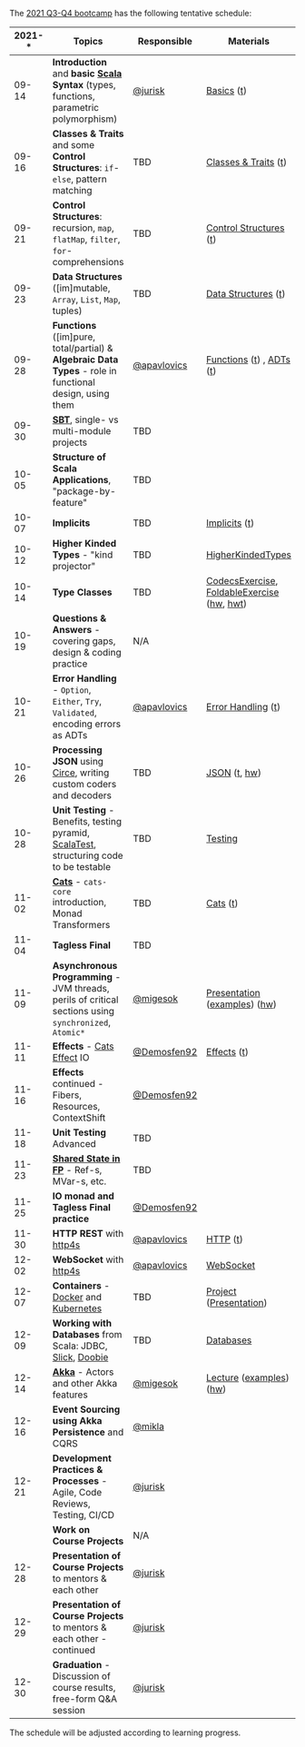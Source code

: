The [2021 Q3-Q4 bootcamp](https://scala-bootcamp.evolutiongaming.com/) has the following tentative schedule:

| 2021-* | Topics                                                                                                                      | Responsible                                  | Materials                                                                                                                                                                                                                                                                                                                                                                      |
|--------|-----------------------------------------------------------------------------------------------------------------------------|----------------------------------------------|--------------------------------------------------------------------------------------------------------------------------------------------------------------------------------------------------------------------------------------------------------------------------------------------------------------------------------------------------------------------------------|
| 09-14  | **Introduction** and **basic [Scala](https://www.scala-lang.org/) Syntax** (types, functions, parametric polymorphism)      | [@jurisk](https://github.com/jurisk)         | [Basics](src/main/scala/com/evolutiongaming/bootcamp/basics/Basics.scala) ([t](src/test/scala/com/evolutiongaming/bootcamp/basics/BasicsSpec.scala))                                                                                                                                                                                                                           |
| 09-16  | **Classes & Traits** and some **Control Structures**: `if`-`else`, pattern matching                                         | TBD                                          | [Classes & Traits](src/main/scala/com/evolutiongaming/bootcamp/basics/ClassesAndTraits.scala) ([t](src/test/scala/com/evolutiongaming/bootcamp/basics/ClassesAndTraitsSpec.scala))                                                                                                                                                                                             |
| 09-21  | **Control Structures**: recursion, `map`, `flatMap`, `filter`, `for`-comprehensions                                         | TBD                                          | [Control Structures](src/main/scala/com/evolutiongaming/bootcamp/basics/ControlStructures.scala) ([t](src/test/scala/com/evolutiongaming/bootcamp/basics/ControlStructuresSpec.scala))                                                                                                                                                                                         |
| 09-23  | **Data Structures** ([im]mutable, `Array`, `List`, `Map`, tuples)                                                           | TBD                                          | [Data Structures](src/main/scala/com/evolutiongaming/bootcamp/basics/DataStructures.scala) ([t](src/test/scala/com/evolutiongaming/bootcamp/basics/DataStructuresSpec.scala))                                                                                                                                                                                                  |
| 09-28  | **Functions** ([im]pure, total/partial) & **Algebraic Data Types** - role in functional design, using them                  | [@apavlovics](https://github.com/apavlovics) | [Functions](src/main/scala/com/evolutiongaming/bootcamp/functions/Functions.scala) ([t](src/test/scala/com/evolutiongaming/bootcamp/functions/FunctionsSpec.scala)) , [ADTs](src/main/scala/com/evolutiongaming/bootcamp/adt/AlgebraicDataTypes.scala) ([t](src/test/scala/com/evolutiongaming/bootcamp/adt/AlgebraicDataTypesSpec.scala))                                     |
| 09-30  | **[SBT](https://www.scala-sbt.org/)**, single- vs multi-module projects                                                     | TBD                                          |                                                                                                                                                                                                                                                                                                                                                                                |
| 10-05  | **Structure of Scala Applications**, "package-by-feature"                                                                   | TBD                                          |                                                                                                                                                                                                                                                                                                                                                                                |
| 10-07  | **Implicits**                                                                                                               | TBD                                          | [Implicits](src/main/scala/com/evolutiongaming/bootcamp/typeclass/Implicits.scala) ([t](src/test/scala/com/evolutiongaming/bootcamp/typeclass/ImplicitsSpec.scala))                                                                                                                                                                                                            |
| 10-12  | **Higher Kinded Types** - "kind projector"                                                                                  | TBD                                          | [HigherKindedTypes](src/main/scala/com/evolutiongaming/bootcamp/typeclass/HigherKindedTypes.scala)                                                                                                                                                                                                                                                                             |
| 10-14  | **Type Classes**                                                                                                            | TBD                                          | [CodecsExercise](src/main/scala/com/evolutiongaming/bootcamp/typeclass/CodecsExercise.scala), [FoldableExercise](src/main/scala/com/evolutiongaming/bootcamp/typeclass/FoldableExercise.scala) ([hw](src/main/scala/com/evolutiongaming/bootcamp/typeclass/ImplicitsHomework.scala), [hwt](src/test/scala/com/evolutiongaming/bootcamp/typeclass/ImplicitsHomeworkSpec.scala)) |
| 10-19  | **Questions & Answers** - covering gaps, design & coding practice                                                           | N/A                                          |                                                                                                                                                                                                                                                                                                                                                                                |
| 10-21  | **Error Handling** - `Option`, `Either`, `Try`, `Validated`, encoding errors as ADTs                                        | [@apavlovics](https://github.com/apavlovics) | [Error Handling](src/main/scala/com/evolutiongaming/bootcamp/error_handling/ErrorHandling.scala) ([t](src/test/scala/com/evolutiongaming/bootcamp/error_handling/ErrorHandlingSpec.scala))                                                                                                                                                                                     |
| 10-26  | **Processing JSON** using [Circe](https://circe.github.io/circe/), writing custom coders and decoders                       | TBD                                          | [JSON](src/main/scala/com/evolutiongaming/bootcamp/json/CirceExercises.scala) ([t](src/test/scala/com/evolutiongaming/bootcamp/json/CirceExercisesSpec.scala), [hw](src/test/scala/com/evolutiongaming/bootcamp/json/HomeworkSpec.scala))                                                                                                                                      |
| 10-28  | **Unit Testing** - Benefits, testing pyramid, [ScalaTest](https://www.scalatest.org/), structuring code to be testable      | TBD                                          | [Testing](src/test/scala/com/evolutiongaming/bootcamp/testing2)                                                                                                                                                                                                                                                                                                                |
| 11-02  | **[Cats](https://typelevel.org/cats/)** - `cats-core` introduction, Monad Transformers                                      | TBD                                          | [Cats](https://github.com/evolution-gaming/scala-bootcamp/tree/master/src/main/scala/com/evolutiongaming/bootcamp/cats/v2) ([t](https://github.com/evolution-gaming/scala-bootcamp/tree/master/src/test/scala/com/evolutiongaming/bootcamp/cats/v2))                                                                                                                           |
| 11-04  | **Tagless Final**                                                                                                           | TBD                                          |                                                                                                                                                                                                                                                                                                                                                                                |
| 11-09  | **Asynchronous Programming** - JVM threads, perils of critical sections using `synchronized`, `Atomic*`                     | [@migesok](https://github.com/migesok)       | [Presentation](presentations/2020-q1-q2/Asynchronous%20programming.pdf) ([examples](src/main/scala/com/evolutiongaming/bootcamp/async/async.scala)) ([hw](src/main/scala/com/evolutiongaming/bootcamp/async/AsyncHomework.scala))                                                                                                                                              |
| 11-11  | **Effects** - [Cats Effect](https://typelevel.org/cats-effect/) IO                                                          | [@Demosfen92](https://github.com/Demosfen92) | [Effects](src/main/scala/com/evolutiongaming/bootcamp/effects) ([t](src/test/scala/com/evolutiongaming/bootcamp/effects/EffectsSpec.scala))                                                                                                                                                                                                                                    |
| 11-16  | **Effects** continued - Fibers, Resources, ContextShift                                                                     | [@Demosfen92](https://github.com/Demosfen92) |                                                                                                                                                                                                                                                                                                                                                                                |
| 11-18  | **Unit Testing** Advanced                                                                                                   | TBD                                          |                                                                                                                                                                                                                                                                                                                                                                                |
| 11-23  | **[Shared State in FP](https://typelevel.org/cats-effect/concurrency/basics.html)** - Ref-s, MVar-s, etc.                   | TBD                                          |                                                                                                                                                                                                                                                                                                                                                                                |
| 11-25  | **IO monad and Tagless Final practice**                                                                                     | [@Demosfen92](https://github.com/Demosfen92) |                                                                                                                                                                                                                                                                                                                                                                                |
| 11-30  | **HTTP REST** with [http4s](https://http4s.org/)                                                                            | [@apavlovics](https://github.com/apavlovics) | [HTTP](src/main/scala/com/evolutiongaming/bootcamp/http/Http.scala) ([t](src/test/scala/com/evolutiongaming/bootcamp/http/HttpSpec.scala))                                                                                                                                                                                                                                     |
| 12-02  | **WebSocket** with [http4s](https://http4s.org/)                                                                            | [@apavlovics](https://github.com/apavlovics) | [WebSocket](src/main/scala/com/evolutiongaming/bootcamp/http/WebSocket.scala)                                                                                                                                                                                                                                                                                                  |
| 12-07  | **Containers** - [Docker](https://www.docker.com/) and [Kubernetes](https://kubernetes.io/)                                 | TBD                                          | [Project](docker-example) ([Presentation](presentations/2020-q1-q2/Docker.pdf))                                                                                                                                                                                                                                                                                                |
| 12-09  | **Working with Databases** from Scala: JDBC, [Slick](http://scala-slick.org/), [Doobie](https://tpolecat.github.io/doobie/) | TBD                                          | [Databases](src/main/scala/com/evolutiongaming/bootcamp/db/00%20-%20Introduction.md)                                                                                                                                                                                                                                                                                           |
| 12-14  | **[Akka](https://akka.io/)** - Actors and other Akka features                                                               | [@migesok](https://github.com/migesok)       | [Lecture](src/main/scala/com/evolutiongaming/bootcamp/akka/actors/Lecture.md) ([examples](src/main/scala/com/evolutiongaming/bootcamp/akka/actors)) ([hw](src/main/scala/com/evolutiongaming/bootcamp/akka/actors/Homework.md))                                                                                                                                                |
| 12-16  | **Event Sourcing using Akka Persistence** and CQRS                                                                          | [@mikla](https://github.com/mikla)           |                                                                                                                                                                                                                                                                                                                                                                                |
| 12-21  | **Development Practices & Processes** - Agile, Code Reviews, Testing, CI/CD                                                 | [@jurisk](https://github.com/jurisk)         |                                                                                                                                                                                                                                                                                                                                                                                |
|        | **Work on Course Projects**                                                                                                 | N/A                                          |                                                                                                                                                                                                                                                                                                                                                                                |
| 12-28  | **Presentation of Course Projects** to mentors & each other                                                                 | [@jurisk](https://github.com/jurisk)         |                                                                                                                                                                                                                                                                                                                                                                                |
| 12-29  | **Presentation of Course Projects** to mentors & each other - continued                                                     | [@jurisk](https://github.com/jurisk)         |                                                                                                                                                                                                                                                                                                                                                                                |
| 12-30  | **Graduation** - Discussion of course results, free-form Q&A session                                                        | [@jurisk](https://github.com/jurisk)         |                                                                                                                                                                                                                                                                                                                                                                                |

The schedule will be adjusted according to learning progress.
